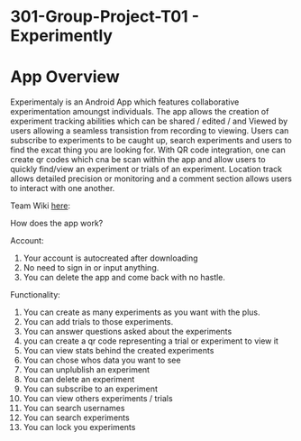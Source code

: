 # 301-Group-Project-T01 - Experimently

# App Overview

Experimentaly is an Android App which features collaborative experimentation amoungst individuals. The app allows the creation of experiment tracking abilities which can be shared / edited / and Viewed by users allowing a seamless transistion from recording to viewing. Users can subscribe to experiments to be caught up, search experiments and users to find the excat thing you are looking for. With QR code integration, one can create qr codes which cna be scan within the app and allow users to quickly find/view an experiment or trials of an experiment. Location track allows detailed precision or monitoring and a comment section allows users to interact with one another. 

Team Wiki [here](https://github.com/CMPUT301W21T01/301-Group-Project-T01/wiki):

How does the app work?

Account:
1. Your account is autocreated after downloading
2. No need to sign in or input anything.
3. You can delete the app and come back with no hastle.

Functionality:
1. You can create as many experiments as you want with the plus.
2. You can add trials to those experiments.
3. You can answer questions asked about the experiments
4. you can create a qr code representing a trial or experiment to view it
5. You can view stats behind the created experiments
6. You can chose whos data you want to see
7. You can unplublish an experiment
8. You can delete an experiment
9. You can subscribe to an experiment
10. You can view others experiments / trials
11. You can search usernames
12. You can search experiments
13. You can lock you experiments 


